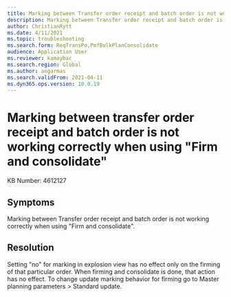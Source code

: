 ```yaml
---
title: Marking between Transfer order receipt and batch order is not working correctly when using "Firm and consolidate"
description: Marking between Transfer order receipt and batch order is not working correctly when using "Firm and consolidate"
author: ChristianRytt
ms.date: 4/11/2021
ms.topic: troubleshooting
ms.search.form: ReqTransPo,PmfBulkPlanConsolidate
audience: Application User
ms.reviewer: kamaybac
ms.search.region: Global
ms.author: angarmas
ms.search.validFrom: 2021-04-11
ms.dyn365.ops.version: 10.0.19
---
```

<!-- KFM: This topic is not clear. Please clarify or remove. -->
# Marking between transfer order receipt and batch order is not working correctly when using "Firm and consolidate"

KB Number: 4612127

## Symptoms
<!-- KFM: In what way does it work incorrectly? -->
Marking between Transfer order receipt and batch order is not working correctly when using "Firm and consolidate".

## Resolution
<!-- KFM: More detail is needed. Where are these settings? Which setting needs to be changed on Master planning parameters? -->

Setting "no" for marking in explosion view has no effect only on the firming of that particular order. When firming and consolidate is done, that action has no effect. To change update marking behavior for firming go to Master planning parameters > Standard update.
